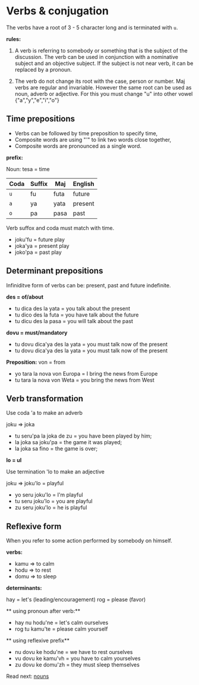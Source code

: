# Verbs & conjugation

The verbs have a root of 3 - 5 character long and is terminated with `u`.

**rules:**

1. A verb is referring to somebody or something that is the subject of the discussion. The verb can be used in conjunction with a nominative subject and an objective subject. If the subject is not near verb, it can be replaced by a pronoun.

2. The verb do not change its root with the case, person or number. Maj verbs are regular and invariable. However the same root can be used as noun, adverb or adjective.  For this you must change "u" into other vowel {"a","y","e","i","o"}

## Time prepositions

* Verbs can be followed by time preposition to specify time,
* Composite words are using "'" to link two words close together,
* Composite words are pronounced as a single word.

**prefix:**

Noun: tesa  = time

 Coda  | Suffix  | Maj       | English
-------|---------|-----------|----------------------------
 `u`   | fu      | futa      | future    
 `a`   | ya      | yata      | present
 `o`   | pa      | pasa      | past

Verb suffox and coda must match with time.

* joku'fu = future play
* joka'ya = present play
* joko'pa = past play

## Determinant prepositions

Infiniditve form of verbs can be: present, past and future indefinite.

**des = of/about**

* tu dica des la yata = you talk about the present
* tu dico des la futa = you have talk about the future
* tu dicu des la pasa = you will talk about the past

**dovu = must/mandatory**

* tu dovu dica'ya des la yata = you must talk now of the present
* tu dovu dica'ya des la yata = you must talk now of the present

 
**Preposition:** von = from

* yo tara la nova von Europa  = I bring the news from Europe
* tu tara la nova von Weta    = you bring the news from West


## Verb transformation

Use coda 'a to make an adverb

joku => joka

* tu seru'pa la joka de zu  = you have been played by him;
* la joka sa joku'pa = the game it was played;
* la joka sa fino    = the game is over;

**lo = ul**

Use termination 'lo to make an adjective

joku => joku'lo = playful

* yo seru joku'lo = I'm playful
* tu seru joku'lo = you are playful 
* zu seru joku'lo = he is playful

## Reflexive form

When you refer to some action performed by somebody on himself.

**verbs:**

* kamu  =>  to calm 
* hodu  =>  to rest
* domu  =>  to sleep

**determinants:**

hay = let's  (leading/encouragement)
rog = please (favor)

** using pronoun after verb:**

* hay nu hodu'ne  = let's calm ourselves
* rog tu kamu'te  = please calm yourself 

** using reflexive prefix**

* nu dovu ke hodu'ne = we have to rest ourselves
* vu dovu ke kamu'vh = you have to calm yourselves
* zu dovu ke domu'zh = they must sleep themselves

Read next: [nouns](nouns.md)